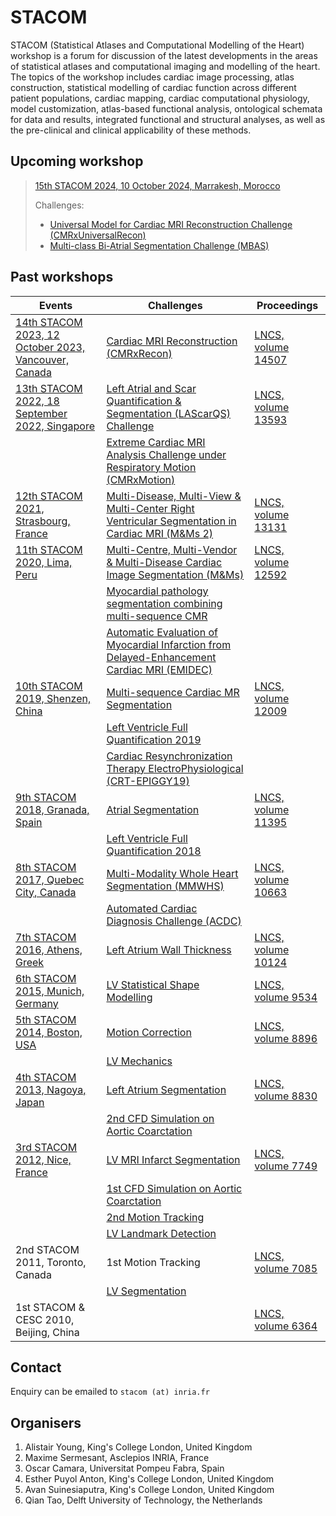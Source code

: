 # STACOM

STACOM (Statistical Atlases and Computational Modelling of the Heart) workshop is a forum for discussion of the latest developments in the areas of statistical atlases and computational imaging and modelling of the heart. The topics of the workshop includes cardiac image processing, atlas construction, statistical modelling of cardiac function across different patient populations, cardiac mapping, cardiac computational physiology, model customization, atlas-based functional analysis, ontological schemata for data and results, integrated functional and structural analyses, as well as the pre-clinical and clinical applicability of these methods.

## Upcoming workshop

> [15th STACOM 2024, 10 October 2024, Marrakesh, Morocco](https://stacom.github.io/stacom2024/)
> 
> Challenges:
> * [Universal Model for Cardiac MRI Reconstruction Challenge (CMRxUniversalRecon)](https://cmrxrecon.github.io/2024/Home.html)
> * [Multi-class Bi-Atrial Segmentation Challenge (MBAS)](https://codalab.lisn.upsaclay.fr/competitions/18516)


## Past workshops

| Events      | Challenges  | Proceedings |
| ---------- | ----------- | ----------- |
| [14th STACOM 2023, 12 October 2023, Vancouver, Canada](https://stacom.github.io/stacom2023/) | [Cardiac MRI Reconstruction (CMRxRecon)](https://cmrxrecon.github.io/) | [LNCS, volume 14507](https://doi.org/10.1007/978-3-031-52448-6)
| [13th STACOM 2022, 18 September 2022, Singapore](https://stacom.github.io/stacom2022/) | [Left Atrial and Scar Quantification & Segmentation (LAScarQS) Challenge](https://zmiclab.github.io/projects/lascarqs22/) | [LNCS, volume 13593](https://doi.org/10.1007/978-3-031-23443-9) |
| | [Extreme Cardiac MRI Analysis Challenge under Respiratory Motion (CMRxMotion)](http://cmr.miccai.cloud/) |
| [12th STACOM 2021, Strasbourg, France](https://stacom.github.io/stacom2021/)  | [Multi-Disease, Multi-View & Multi-Center Right Ventricular Segmentation in Cardiac MRI (M&Ms 2)](https://www.ub.edu/mnms-2/) | [LNCS, volume 13131](https://link.springer.com/book/10.1007/978-3-030-93722-5) |
| [11th STACOM 2020, Lima, Peru](https://stacom.github.io/stacom2020/)  | [Multi-Centre, Multi-Vendor & Multi-Disease Cardiac Image Segmentation (M&Ms)](https://www.ub.edu/mnms/) | [LNCS, volume 12592](https://link.springer.com/book/10.1007/978-3-030-68107-4) |
|  | [Myocardial pathology segmentation combining multi-sequence CMR](http://www.sdspeople.fudan.edu.cn/zhuangxiahai/0/MyoPS20/) |  |
|  | [Automatic Evaluation of Myocardial Infarction from Delayed-Enhancement Cardiac MRI (EMIDEC)](http://emidec.com/) |  |
| [10th STACOM 2019, Shenzen, China](https://stacom.github.io/stacom2019/)  | [Multi-sequence Cardiac MR Segmentation](https://zmiclab.github.io/zxh/0/mscmrseg19/) | [LNCS, volume 12009](https://link.springer.com/book/10.1007/978-3-030-39074-7) |
|  | [Left Ventricle Full Quantification 2019](https://lvquan19.github.io/) |  |
|  | [Cardiac Resynchronization Therapy ElectroPhysiological (CRT-EPIGGY19)](http://crt-epiggy19.surge.sh/) |  |
| [9th STACOM 2018, Granada, Spain](https://stacom.github.io/stacom2018/)  | [Atrial Segmentation](https://www.cardiacatlas.org/atriaseg2018-challenge/) | [LNCS, volume 11395](https://link.springer.com/book/10.1007/978-3-030-12029-0) |
|  | [Left Ventricle Full Quantification 2018](https://lvquan18.github.io/) |  |
| [8th STACOM 2017, Quebec City, Canada](https://stacom.github.io/stacom2017/)  | [Multi-Modality Whole Heart Segmentation (MMWHS)](http://www.sdspeople.fudan.edu.cn/zhuangxiahai/0/mmwhs/) | [LNCS, volume 10663](http://dx.doi.org/10.1007/978-3-319-75541-0) |
|  | [Automated Cardiac Diagnosis Challenge (ACDC)](https://www.creatis.insa-lyon.fr/Challenge/acdc/) |  |
| [7th STACOM 2016, Athens, Greek](http://stacom2016.cardiacatlas.org/)  | [Left Atrium Wall Thickness](http://www.doc.ic.ac.uk/~rkarim/la_lv_framework/wall/index.html) | [LNCS, volume 10124](https://link.springer.com/book/10.1007/978-3-319-52718-5) |
| [6th STACOM 2015, Munich, Germany](http://stacom.cardiacatlas.org/stacom2015/capwebprd01.its.auckland.ac.nz/web/stacom2015.html)  | [LV Statistical Shape Modelling](http://www.cardiacatlas.org/?p=412) | [LNCS, volume 9534](https://link.springer.com/book/10.1007/978-3-319-28712-6) |
| [5th STACOM 2014, Boston, USA](http://stacom.cardiacatlas.org/stacom2014)  | [Motion Correction](http://www.cardiacatlas.org/challenges/moco-perfusion-challenge/) | [LNCS, volume 8896](https://link.springer.com/book/10.1007/978-3-319-14678-2) |
|  | [LV Mechanics](http://stacom.cardiacatlas.org/stacom2014/capwebprd01.its.auckland.ac.nz/web/stacom2014/lv-mechanics-challenge.html) |  |
| [4th STACOM 2013, Nagoya, Japan](http://stacom.cardiacatlas.org/stacom2013)  | [Left Atrium Segmentation](https://github.com/catactg/lasc) | [LNCS, volume 8830](https://link.springer.com/book/10.1007/978-3-642-54268-8) |
|  | [2nd CFD Simulation on Aortic Coarctation](http://www.vascularmodel.org/miccai2013) |  |
| [3rd STACOM 2012, Nice, France](http://www.physense.org/stacom2012/)  | [LV MRI Infarct Segmentation](https://www.doc.ic.ac.uk/~rkarim/la_lv_framework/lv_infarct/index.html) | [LNCS, volume 7749](https://link.springer.com/book/10.1007/978-3-642-36961-2) |
|  | [1st CFD Simulation on Aortic Coarctation](http://www.vascularmodel.org/miccai2012/) |  |
|  | [2nd Motion Tracking](http://www.physense.org/stacom2012/index.php?option=com_content&view=article&id=42&Itemid=22) |  |
|  | [LV Landmark Detection](https://www.cardiacatlas.org/lv-landmark-detection-challenge/) |  |
| 2nd STACOM 2011, Toronto, Canada  | 1st Motion Tracking | [LNCS, volume 7085](https://link.springer.com/book/10.1007/978-3-642-28326-0) |
| | [LV Segmentation](https://www.cardiacatlas.org/lv-segmentation-challenge/) | |
| 1st STACOM & CESC 2010, Beijing, China |  | [LNCS, volume 6364](https://link.springer.com/book/10.1007/978-3-642-15835-3) |

## Contact

Enquiry can be emailed to `stacom (at) inria.fr`

## Organisers

1. Alistair Young, King's College London, United Kingdom
2. Maxime Sermesant, Asclepios INRIA, France
3. Oscar Camara, Universitat Pompeu Fabra, Spain
4. Esther Puyol Anton, King's College London, United Kingdom
5. Avan Suinesiaputra, King's College London, United Kingdom
6. Qian Tao, Delft University of Technology, the Netherlands

